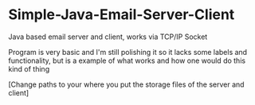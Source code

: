 # Simple-Java-Email-Server-Client
Java based email server and client, works via TCP/IP Socket


Program is very basic and I'm still polishing it so it lacks some labels and functionality, but is a example of what works and how one would do this kind of thing

[Change paths to your where you put the storage files of the server and client]
